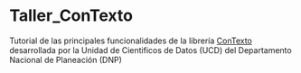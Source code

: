 # Taller_ConTexto
Tutorial de las principales funcionalidades de la librería [ConTexto](https://pypi.org/project/ConTexto/) desarrollada por la Unidad de Cientificos de Datos (UCD) del Departamento Nacional de Planeación (DNP)
